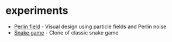 # experiments

- [Perlin field](perlinField) - Visual design using particle fields and Perlin noise
- [Snake game](snake) - Clone of classic snake game
